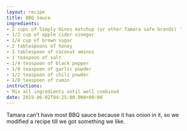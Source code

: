 ```yaml
---
layout: recipe
title: BBQ Sauce
ingredients:
- 2 cups of Simply Hines ketchup (or other Tamara safe brands) '
- 1/2 cup of apple cider vinegar
- 1/4 cup of brown sugar
- 2 tablespoons of honey
- 1 tablespoon of coconut aminos
- 1 teaspoon of salt
- 1/4 teaspoon of black pepper
- 1/8 teaspoon of garlic powder
- 1/2 teaspoon of chili powder
- 1/8 teaspoon of cumin
instructions:
- Mix all ingredients until well combined
date: 2019-06-02T04:25:00.000+00:00
---
```


Tamara can't have most BBQ sauce because it has onion in it, so we modified a recipe till we got something we like.
